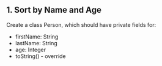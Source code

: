 ## 1. Sort by Name and Age

Create a class Person, which should have private fields for:
- firstName: String
- lastName: String
- age: Integer
- toString() - override
